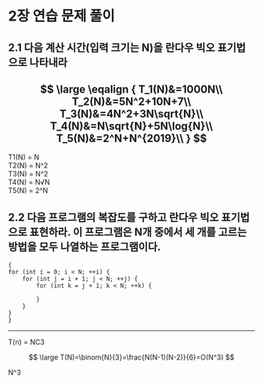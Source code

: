 # 2장 연습 문제 풀이

## 2.1 다음 계산 시간(입력 크기는 N)을 란다우 빅오 표기법으로 나타내라
$$
\large
\eqalign
{
T_1(N)&=1000N\\
T_2(N)&=5N^2+10N+7\\
T_3(N)&=4N^2+3N\sqrt{N}\\
T_4(N)&=N\sqrt{N}+5N\log{N}\\
T_5(N)&=2^N+N^{2019}\\
}
$$
---
T1(N) = N  
T2(N) = N^2  
T3(N) = N^2  
T4(N) = N√N  
T5(N) = 2^N  

## 2.2 다음 프로그램의 복잡도를 구하고 란다우 빅오 표기법으로 표현하라. 이 프로그램은 N개 중에서 세 개를 고르는 방법을 모두 나열하는 프로그램이다.

<pre><code>{
for (int i = 0; i < N; ++i) {
    for (int j = i + 1; j < N; ++j) {
        for (int k = j + 1; k < N; ++k) {
            
        }
    }
}
}</code></pre>
---
T(n) = NC3

$$
\large
T(N)=\binom{N}{3}=\frac{N(N-1)(N-2)}{6}=O(N^3)
$$


N^3
